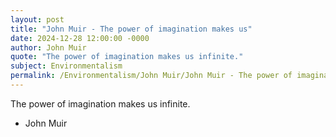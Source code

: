 ```yaml
---
layout: post
title: "John Muir - The power of imagination makes us"
date: 2024-12-28 12:00:00 -0000
author: John Muir
quote: "The power of imagination makes us infinite."
subject: Environmentalism
permalink: /Environmentalism/John Muir/John Muir - The power of imagination makes us
---
```


The power of imagination makes us infinite.

- John Muir
